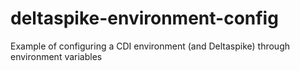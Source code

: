 deltaspike-environment-config
=============================

Example of configuring a CDI environment (and Deltaspike) through environment variables
